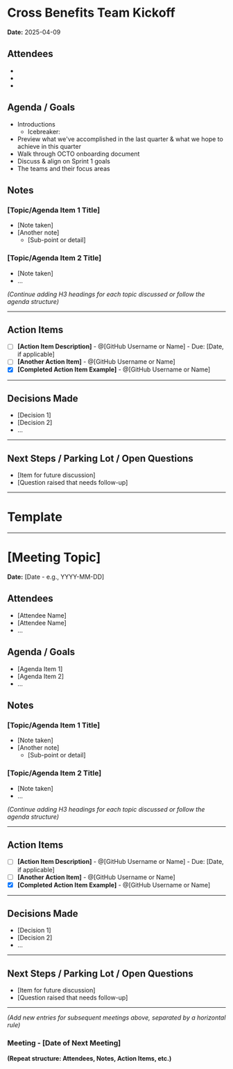 # Cross Benefits Team Kickoff

**Date:** 2025-04-09

## Attendees
- 
- 
-  
## Agenda / Goals
- Introductions
  - Icebreaker:
- Preview what we've accomplished in the last quarter & what we hope to achieve in this quarter
- Walk through OCTO onboarding document
- Discuss & align on Sprint 1 goals
- The teams and their focus areas


## Notes

### [Topic/Agenda Item 1 Title]

- [Note taken]
- [Another note]
  - [Sub-point or detail]

### [Topic/Agenda Item 2 Title]

- [Note taken]
- ...

*(Continue adding H3 headings for each topic discussed or follow the agenda structure)*

---

## Action Items

- [ ] **[Action Item Description]** - @[GitHub Username or Name] - Due: [Date, if applicable]
- [ ] **[Another Action Item]** - @[GitHub Username or Name]
- [x] **[Completed Action Item Example]** - @[GitHub Username or Name]

---

## Decisions Made

- [Decision 1]
- [Decision 2]
- ...

---

## Next Steps / Parking Lot / Open Questions

- [Item for future discussion]
- [Question raised that needs follow-up]
--- 
# Template
---
# [Meeting Topic]

**Date:** [Date - e.g., YYYY-MM-DD]

## Attendees

- [Attendee Name]
- [Attendee Name]
- ...

## Agenda / Goals

- [Agenda Item 1]
- [Agenda Item 2]
- ...

## Notes

### [Topic/Agenda Item 1 Title]

- [Note taken]
- [Another note]
  - [Sub-point or detail]

### [Topic/Agenda Item 2 Title]

- [Note taken]
- ...

*(Continue adding H3 headings for each topic discussed or follow the agenda structure)*

---

## Action Items

- [ ] **[Action Item Description]** - @[GitHub Username or Name] - Due: [Date, if applicable]
- [ ] **[Another Action Item]** - @[GitHub Username or Name]
- [x] **[Completed Action Item Example]** - @[GitHub Username or Name]

---

## Decisions Made

- [Decision 1]
- [Decision 2]
- ...

---

## Next Steps / Parking Lot / Open Questions

- [Item for future discussion]
- [Question raised that needs follow-up]

---

*(Add new entries for subsequent meetings above, separated by a horizontal rule)*

### Meeting - [Date of Next Meeting]

**(Repeat structure: Attendees, Notes, Action Items, etc.)**
